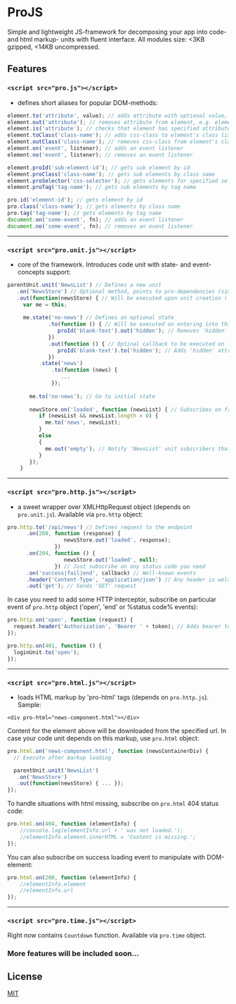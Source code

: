 # ProJS

Simple and lightweight JS-framework for decomposing your app into code- and html markup- units with fluent interface.
All modules size: <3KB gzipped, <14KB uncompressed.


## Features

### `<script src="pro.js"></script>`
 - defines short aliases for popular DOM-methods:


```javascript
element.to('attribute', value); // adds attribute with optional value, e.g. element.to('hidden')
element.out('attribute'); // removes attribute from element, e.g. element.out('disabled')
element.is('attribute'); // checks that element has specified attribute
element.toClass('class-name'); // adds css-class to element's class list
element.outClass('class-name'); // removes css-class from element's class list
element.on('event', listener); // adds an event listener
element.no('event', listener); // removes an event listener

element.proId('sub-element-id'); // gets sub element by id
element.proClass('class-name'); // gets sub elements by class name
element.proSelector('css-selector'); // gets elements for specified selector
element.proTag('tag-name'); // gets sub elements by tag name

pro.id('element-id'); // gets element by id
pro.class('class-name'); // gets elements by class name
pro.tag('tag-name'); // gets elements by tag name
document.on('some-event', fn); // adds an event listener
document.no('some-event', fn); // removes an event listener
```
---

### `<script src="pro.unit.js"></script>`
 - core of the framework. Introduces code unit with state- and event-concepts support:


```javascript
parentUnit.unit('NewsList') // Defines a new unit
   .on('NewsStore') // Optional method, points to pro-dependencies (similar units)
   .out(function(newsStore) { // Will be executed upon unit creation ('this' scopes to an unit itself)
     var me = this;
     
     me.state('no-news') // Defines an optional state
             .to(function () { // Will be executed on entering into this state
                proId('blank-text').out('hidden'); // Removes 'hidden' attribute from blank text
             })
             .out(function () { // Optinal callback to be executed on leaving this state
                proId('blank-text').to('hidden'); // Adds 'hidden' attribute to blank text element
             })
          .state('news')
              .to(function (news) {
                 ...
              });
       
       me.to('no-news'); // Go to initial state
       
       newsStore.on('loaded', function (newsList) { // Subscribes on fresh news
          if (newsList && newsList.length > 0) {
            me.to('news', newsList);
          }
          else
          {
            me.out('empty'); // Notify 'NewsList' unit subscribers that news control is empty
          }
       });      
    }
```
---

### `<script src="pro.http.js"></script>`
 - a sweet wrapper over XMLHttpRequest object (depends on `pro.unit.js`). Available via `pro.http` object:


```javascript
pro.http.to('/api/news') // Defines request to the endpoint
      .on(200, function (response) { 
                  newsStore.out('loaded', response);
               }) 
      .on(204, function () { 
                  newsStore.out('loaded', null);
               }) // Just subscribe on any status code you need
      .on('success|fail|end', callback) // Well-known events
      .header('Content-Type', 'application/json') // Any header is welcome
      .out('get'); // Sends 'GET' request
```

In case you need to add some HTTP interceptor, subscribe on particular event of `pro.http` object ('open', 'end' or %status code% events):


```javascript
pro.http.on('open', function (request) {
  request.header('Authorization', 'Bearer ' + token); // Adds bearer token on each request
});

pro.http.on(401, function () {
  loginUnit.to('open');
});
```
---

### `<script src="pro.html.js"></script>`
- loads HTML markup by 'pro-html' tags (depends on `pro.http.js`). Sample:

`<div pro-html="news-component.html"></div>`

Content for the element above will be downloaded from the specified url. In case your code unit depends on this markup, use `pro.html` object:

```javascript
pro.html.on('news-component.html', function (newsContainerDiv) {
  // Execute after markup loading

  parentUnit.unit('NewsList')
   .on('NewsStore')
   .out(function(newsStore) { ... });
});
```

To handle situations with html missing, subscribe on `pro.html` 404 status code:

```javascript
pro.html.on(404, function (elementInfo) {
	//console.log(elementInfo.url + ' was not loaded.');
	//elementInfo.element.innerHTML = 'Content is missing.';
});
```

You can also subscribe on success loading event to manipulate with DOM-element:

```javascript
pro.html.on(200, function (elementInfo) {
	//elementInfo.element
	//elementInfo.url
});
```
---

### `<script src="pro.time.js"></script>`
Right now contains `Countdown` function. Available via `pro.time` object.

### More features will be included soon...
   
## License

[MIT](http://opensource.org/licenses/MIT)
